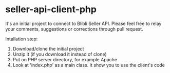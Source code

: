 # seller-api-client-php
It's an initial project to connect to Blibli Seller API. Please feel free to relay your comments, suggestions or corrections through pull request.

Intallation step:
1. Download/clone the initial project
2. Unzip it (if you download it instead of clone)
3. Put on PHP server directory, for example Apache
4. Look at 'index.php' as a main class. It show you to use the client's code

